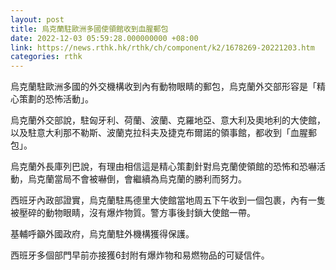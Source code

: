 ```yaml
---
layout: post
title: 烏克蘭駐歐洲多國使領館收到血腥郵包
date: 2022-12-03 05:59:28.000000000 +08:00
link: https://news.rthk.hk/rthk/ch/component/k2/1678269-20221203.htm
categories: rthk
---
```


烏克蘭駐歐洲多國的外交機構收到內有動物眼睛的郵包，烏克蘭外交部形容是「精心策劃的恐怖活動」。

烏克蘭外交部說，駐匈牙利、荷蘭、波蘭、克羅地亞、意大利及奧地利的大使館，以及駐意大利那不勒斯、波蘭克拉科夫及捷克布爾諾的領事館，都收到「血腥郵包」。

烏克蘭外長庫列巴說，有理由相信這是精心策劃針對烏克蘭使領館的恐怖和恐嚇活動，烏克蘭當局不會被嚇倒，會繼續為烏克蘭的勝利而努力。

西班牙內政部證實，烏克蘭駐馬德里大使館當地周五下午收到一個包裹，內有一隻被壓碎的動物眼睛，沒有爆炸物質。警方事後封鎖大使館一帶。

基輔呼籲外國政府，烏克蘭駐外機構獲得保護。

西班牙多個部門早前亦接獲6封附有爆炸物和易燃物品的可疑信件。
